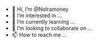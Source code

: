 - 👋 Hi, I’m @Nolramoney
- 👀 I’m interested in ...
- 🌱 I’m currently learning ...
- 💞️ I’m looking to collaborate on ...
- 📫 How to reach me ...

<!---
Nolramoney/Nolramoney is a ✨ special ✨ repository because its `README.md` (this file) appears on your GitHub profile.
You can click the Preview link to take a look at your changes.
--->
